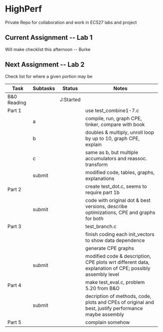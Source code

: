 # HighPerf
Private Repo for collaboration and work in EC527 labs and project

## Current Assignment -- Lab 1

Will make checklist this afternoon -- Burke

## Next Assignment -- Lab 2

Check list for where a given portion may be

| Task |Subtasks| Status |Notes|
|------|--------|--------|-----|
|B&0 Reading||J:Started||
|Part 1| | | use test_combine1-7.c|
|      |a| | compile, run, graph CPE, tinker, compare with book|
|      |b| | doubles & multiply, unroll loop by up to 10, graph CPE, explain|
|      |c| | same as b, but multiple accumulators and reassoc. transform|
|      |submit||modified code, tables, graphs, explanations|
|Part 2| | | create test_dot.c, seems to require part 1b|
|      |submit| | code with original dot & best versions, describe optimizations,  CPE and graphs for both|
|Part 3| | |  test_branch.c|
|      | | | finish coding each init_vectors to show data dependence|
|      | | | generate CPE graphs|
|      |submit| | modified code & description, CPE plots wrt different data, explanation of CPE; possibly assembly level|
|Part 4| | | make test_eval.c, problem 5.20 from B&O|
|      |submit| | decription of methods, code, plots and CPEs of original and best, justify performance maybe assembly|
|Part 5| | | complain somehow|